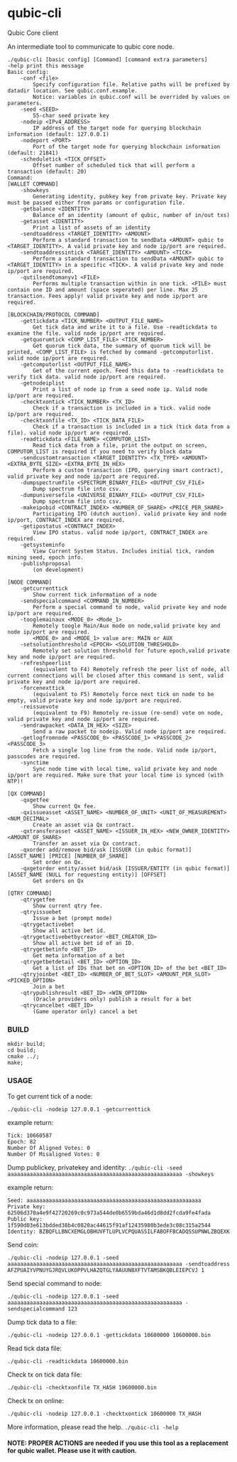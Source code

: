 # qubic-cli

Qubic Core client

An intermediate tool to communicate to qubic core node.
```
./qubic-cli [basic config] [Command] [command extra parameters]
-help print this message
Basic config:
	-conf <file>
		Specify configuration file. Relative paths will be prefixed by datadir location. See qubic.conf.example.
		Notice: variables in qubic.conf will be overrided by values on parameters.
	-seed <SEED>
		55-char seed private key
	-nodeip <IPv4_ADDRESS>
		IP address of the target node for querying blockchain information (default: 127.0.0.1)
	-nodeport <PORT>
		Port of the target node for querying blockchain information (default: 21841)
	-scheduletick <TICK_OFFSET>
		Offset number of scheduled tick that will perform a transaction (default: 20)
Command:
[WALLET COMMAND]
	-showkeys
		Generating identity, pubkey key from private key. Private key must be passed either from params or configuration file.
	-getbalance <IDENTITY>
		Balance of an identity (amount of qubic, number of in/out txs)
	-getasset <IDENTITY>
		Print a list of assets of an identity
	-sendtoaddress <TARGET_IDENTITY> <AMOUNT>
		Perform a standard transaction to sendData <AMOUNT> qubic to <TARGET_IDENTITY>. A valid private key and node ip/port are required.
	-sendtoaddressintick <TARGET_IDENTITY> <AMOUNT> <TICK>
		Perform a standard transaction to sendData <AMOUNT> qubic to <TARGET_IDENTITY> in a specific <TICK>. A valid private key and node ip/port are required.
	-qutilsendtomanyv1 <FILE>
		Performs multiple transaction within in one tick. <FILE> must contain one ID and amount (space seperated) per line. Max 25 transaction. Fees apply! valid private key and node ip/port are required.

[BLOCKCHAIN/PROTOCOL COMMAND]
	-gettickdata <TICK_NUMBER> <OUTPUT_FILE_NAME>
		Get tick data and write it to a file. Use -readtickdata to examine the file. valid node ip/port are required.
	-getquorumtick <COMP_LIST_FILE> <TICK_NUMBER>
		Get quorum tick data, the summary of quorum tick will be printed, <COMP_LIST_FILE> is fetched by command -getcomputorlist. valid node ip/port are required.
	-getcomputorlist <OUTPUT_FILE_NAME>
		Get of the current epoch. Feed this data to -readtickdata to verify tick data. valid node ip/port are required.
	-getnodeiplist
		Print a list of node ip from a seed node ip. Valid node ip/port are required.
	-checktxontick <TICK_NUMBER> <TX_ID>
		Check if a transaction is included in a tick. valid node ip/port are required.
	-checktxonfile <TX_ID> <TICK_DATA_FILE>
		Check if a transaction is included in a tick (tick data from a file). valid node ip/port are required.
	-readtickdata <FILE_NAME> <COMPUTOR_LIST>
		Read tick data from a file, print the output on screen, COMPUTOR_LIST is required if you need to verify block data
	-sendcustomtransaction <TARGET_IDENTITY> <TX_TYPE> <AMOUNT> <EXTRA_BYTE_SIZE> <EXTRA_BYTE_IN_HEX>
		Perform a custom transaction (IPO, querying smart contract), valid private key and node ip/port are required.
	-dumpspectrumfile <SPECTRUM_BINARY_FILE> <OUTPUT_CSV_FILE>
		Dump spectrum file into csv.
	-dumpuniversefile <UNIVERSE_BINARY_FILE> <OUTPUT_CSV_FILE>
		Dump spectrum file into csv.
	-makeipobid <CONTRACT_INDEX> <NUMBER_OF_SHARE> <PRICE_PER_SHARE>
		Participating IPO (dutch auction). valid private key and node ip/port, CONTRACT_INDEX are required.
	-getipostatus <CONTRACT_INDEX>
		View IPO status. valid node ip/port, CONTRACT_INDEX are required.
	-getsysteminfo
		View Current System Status. Includes initial tick, random mining seed, epoch info.
	-publishproposal 
		(on development)

[NODE COMMAND]
	-getcurrenttick
		Show current tick information of a node
	-sendspecialcommand <COMMAND_IN_NUMBER> 
		Perform a special command to node, valid private key and node ip/port are required.	
	-tooglemainaux <MODE_0> <Mode_1> 
		Remotely toogle Main/Aux mode on node,valid private key and node ip/port are required.	
		<MODE_0> and <MODE_1> value are: MAIN or AUX	
	-setsolutionthreshold <EPOCH> <SOLUTION_THRESHOLD> 
		Remotely set solution threshold for future epoch,valid private key and node ip/port are required.	
	-refreshpeerlist
		(equivalent to F4) Remotely refresh the peer list of node, all current connections will be closed after this command is sent, valid private key and node ip/port are required.	
	-forcenexttick
		(equivalent to F5) Remotely force next tick on node to be empty, valid private key and node ip/port are required.	
	-reissuevote
		(equivalent to F9) Remotely re-issue (re-send) vote on node, valid private key and node ip/port are required.	
	-sendrawpacket <DATA_IN_HEX> <SIZE>
		Send a raw packet to nodeip. Valid node ip/port are required.
	-getlogfromnode <PASSCODE_0> <PASSCODE_1> <PASSCODE_2> <PASSCODE_3>
		Fetch a single log line from the node. Valid node ip/port, passcodes are required.
	-synctime
		Sync node time with local time, valid private key and node ip/port are required. Make sure that your local time is synced (with NTP)!	

[QX COMMAND]
	-qxgetfee
		Show current Qx fee.
	-qxissueasset <ASSET_NAME> <NUMBER_OF_UNIT> <UNIT_OF_MEASUREMENT> <NUM_DECIMAL>
		Create an asset via Qx contract.
	-qxtransferasset <ASSET_NAME> <ISSUER_IN_HEX> <NEW_OWNER_IDENTITY> <AMOUNT_OF_SHARE>
		Transfer an asset via Qx contract.
	-qxorder add/remove bid/ask [ISSUER (in qubic format)] [ASSET_NAME] [PRICE] [NUMBER_OF_SHARE]
		Set order on Qx.
	-qxgetorder entity/asset bid/ask [ISSUER/ENTITY (in qubic format)] [ASSET_NAME (NULL for requesting entity)] [OFFSET]
		Get orders on Qx

[QTRY COMMAND]
	-qtrygetfee
		Show current qtry fee.
	-qtryissuebet
		Issue a bet (prompt mode)
	-qtrygetactivebet
		Show all active bet id.
	-qtrygetactivebetbycreator <BET_CREATOR_ID>
		Show all active bet id of an ID.
	-qtrygetbetinfo <BET_ID>
		Get meta information of a bet
	-qtrygetbetdetail <BET_ID> <OPTION_ID>
		Get a list of IDs that bet on <OPTION_ID> of the bet <BET_ID>
	-qtryjoinbet <BET_ID> <NUMBER_OF_BET_SLOT> <AMOUNT_PER_SLOT> <PICKED_OPTION>
		Join a bet
	-qtrypublishresult <BET_ID> <WIN_OPTION>
		(Oracle providers only) publish a result for a bet
	-qtrycancelbet <BET_ID>
		(Game operator only) cancel a bet
```

### BUILD
```
mkdir build;
cd build;
cmake ../;
make;
```


### USAGE
To get current tick of a node:

`./qubic-cli -nodeip 127.0.0.1 -getcurrenttick`

example return:
```
Tick: 10660587
Epoch: 82
Number Of Aligned Votes: 0
Number Of Misaligned Votes: 0
```

Dump publickey, privatekey and identity:
`./qubic-cli -seed aaaaaaaaaaaaaaaaaaaaaaaaaaaaaaaaaaaaaaaaaaaaaaaaaaaaaaa -showkeys`

example return:
```
Seed: aaaaaaaaaaaaaaaaaaaaaaaaaaaaaaaaaaaaaaaaaaaaaaaaaaaaaaa
Private key: 62506d370a4e9f42720269c0c973a544de0b6559bda46d1d8dd2fcda9fe4fada
Public key: 1f590d03e613bdded38b4c0820ac44615f91af12435980b3ede3c08c315a2544
Identity: BZBQFLLBNCXEMGLOBHUVFTLUPLVCPQUASSILFABOFFBCADQSSUPNWLZBQEXK
```

Send coin:

`./qubic-cli -nodeip 127.0.0.1 -seed aaaaaaaaaaaaaaaaaaaaaaaaaaaaaaaaaaaaaaaaaaaaaaaaaaaaaaa -sendtoaddress AFZPUAIYVPNUYGJRQVLUKOPPVLHAZQTGLYAAUUNBXFTVTAMSBKQBLEIEPCVJ 1`

Send special command to node:

`./qubic-cli -nodeip 127.0.0.1 -seed aaaaaaaaaaaaaaaaaaaaaaaaaaaaaaaaaaaaaaaaaaaaaaaaaaaaaaa -sendspecialcommand 123`

Dump tick data to a file:

`./qubic-cli -nodeip 127.0.0.1 -gettickdata 10600000 10600000.bin`

Read tick data file:

`./qubic-cli -readtickdata 10600000.bin`

Check tx on tick data file:

`./qubic-cli -checktxonfile TX_HASH 10600000.bin`

Check tx on online:

`./qubic-cli -nodeip 127.0.0.1 -checktxontick 10600000 TX_HASH`

More information, please read the help. `./qubic-cli -help`

#### NOTE: PROPER ACTIONS are needed if you use this tool as a replacement for qubic wallet. Please use it with caution.
